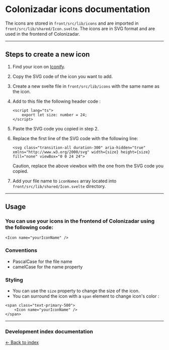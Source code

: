 # Colonizadar icons documentation

The icons are stored in `front/src/lib/icons` and are imported in `front/src/lib/shared/Icon.svelte`.
The icons are in SVG format and are used in the frontend of Colonizadar.

---

## Steps to create a new icon

1. Find your icon on [Iconify](https://icon-sets.iconify.design/).
2. Copy the SVG code of the icon you want to add.
3. Create a new svelte file in `front/src/lib/icons` with the same name as the icon.
4. Add to this file the following header code :

    ```sveltehtml
    <script lang="ts">
        export let size: number = 24;
    </script>
    ```

5. Paste the SVG code you copied in step 2.
6. Replace the first line of the SVG code with the following line:

    ```sveltehtml
    <svg class="transition-all duration-300" aria-hidden="true" xmlns="http://www.w3.org/2000/svg" width={size} height={size} fill="none" viewBox="0 0 24 24">
    ```
    Caution, replace the above viewbox with the one from the SVG code you copied.

7. Add your file name to `iconNames` array located into `front/src/lib/shared/Icon.svelte` directory.

---

## Usage

### You can use your icons in the frontend of Colonizadar using the following code:

   ```sveltehtml
   <Icon name="yourIconName" />
   ```

### Conventions

   - PascalCase for the file name
   - camelCase for the name property

### Styling

   - You can use the `size` property to change the size of the icon.
   - You can surround the icon with a `span` element to change icon's color :

   ```sveltehtml
   <span class="text-primary-500">
       <Icon name="yourIconName" />
   </span>
   ```

---

### Development index documentation

[&larr; Back to index](index.md)
